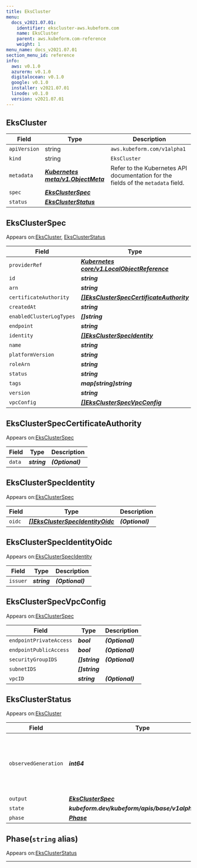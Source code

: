 ```yaml
---
title: EksCluster
menu:
  docs_v2021.07.01:
    identifier: ekscluster-aws.kubeform.com
    name: EksCluster
    parent: aws.kubeform.com-reference
    weight: 1
menu_name: docs_v2021.07.01
section_menu_id: reference
info:
  aws: v0.1.0
  azurerm: v0.1.0
  digitalocean: v0.1.0
  google: v0.1.0
  installer: v2021.07.01
  linode: v0.1.0
  version: v2021.07.01
---
```


## EksCluster
| Field | Type | Description |
| ------ | ----- | ----------- |
| `apiVersion` | string | `aws.kubeform.com/v1alpha1` |
|    `kind` | string | `EksCluster` |
| `metadata` | ***[Kubernetes meta/v1.ObjectMeta](https://v1-18.docs.kubernetes.io/docs/reference/generated/kubernetes-api/v1.18/#objectmeta-v1-meta)***|Refer to the Kubernetes API documentation for the fields of the `metadata` field.|
| `spec` | ***[EksClusterSpec](#eksclusterspec)***||
| `status` | ***[EksClusterStatus](#eksclusterstatus)***||
## EksClusterSpec

Appears on:[EksCluster](#ekscluster), [EksClusterStatus](#eksclusterstatus)

| Field | Type | Description |
| ------ | ----- | ----------- |
| `providerRef` | ***[Kubernetes core/v1.LocalObjectReference](https://v1-18.docs.kubernetes.io/docs/reference/generated/kubernetes-api/v1.18/#localobjectreference-v1-core)***||
| `id` | ***string***||
| `arn` | ***string***| ***(Optional)*** |
| `certificateAuthority` | ***[[]EksClusterSpecCertificateAuthority](#eksclusterspeccertificateauthority)***| ***(Optional)*** |
| `createdAt` | ***string***| ***(Optional)*** |
| `enabledClusterLogTypes` | ***[]string***| ***(Optional)*** |
| `endpoint` | ***string***| ***(Optional)*** |
| `identity` | ***[[]EksClusterSpecIdentity](#eksclusterspecidentity)***| ***(Optional)*** |
| `name` | ***string***||
| `platformVersion` | ***string***| ***(Optional)*** |
| `roleArn` | ***string***||
| `status` | ***string***| ***(Optional)*** |
| `tags` | ***map[string]string***| ***(Optional)*** |
| `version` | ***string***| ***(Optional)*** |
| `vpcConfig` | ***[[]EksClusterSpecVpcConfig](#eksclusterspecvpcconfig)***||
## EksClusterSpecCertificateAuthority

Appears on:[EksClusterSpec](#eksclusterspec)

| Field | Type | Description |
| ------ | ----- | ----------- |
| `data` | ***string***| ***(Optional)*** |
## EksClusterSpecIdentity

Appears on:[EksClusterSpec](#eksclusterspec)

| Field | Type | Description |
| ------ | ----- | ----------- |
| `oidc` | ***[[]EksClusterSpecIdentityOidc](#eksclusterspecidentityoidc)***| ***(Optional)*** |
## EksClusterSpecIdentityOidc

Appears on:[EksClusterSpecIdentity](#eksclusterspecidentity)

| Field | Type | Description |
| ------ | ----- | ----------- |
| `issuer` | ***string***| ***(Optional)*** |
## EksClusterSpecVpcConfig

Appears on:[EksClusterSpec](#eksclusterspec)

| Field | Type | Description |
| ------ | ----- | ----------- |
| `endpointPrivateAccess` | ***bool***| ***(Optional)*** |
| `endpointPublicAccess` | ***bool***| ***(Optional)*** |
| `securityGroupIDS` | ***[]string***| ***(Optional)*** |
| `subnetIDS` | ***[]string***||
| `vpcID` | ***string***| ***(Optional)*** |
## EksClusterStatus

Appears on:[EksCluster](#ekscluster)

| Field | Type | Description |
| ------ | ----- | ----------- |
| `observedGeneration` | ***int64***| ***(Optional)*** Resource generation, which is updated on mutation by the API Server.|
| `output` | ***[EksClusterSpec](#eksclusterspec)***| ***(Optional)*** |
| `state` | ***kubeform.dev/kubeform/apis/base/v1alpha1.State***| ***(Optional)*** |
| `phase` | ***[Phase](#phase)***| ***(Optional)*** |
## Phase(`string` alias)

Appears on:[EksClusterStatus](#eksclusterstatus)

---
